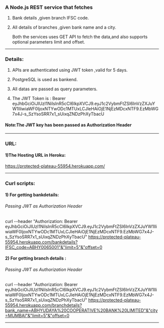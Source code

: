 ### A Node.js REST service that fetches 

1. Bank details ,given branch IFSC code.

2. All details of branches ,given bank name and a city.

   Both the services uses GET API to fetch the data,and also supports optional parameters limit and offset.
----------------------------------------------------------------------------------------------
### Details:

1. APIs are authenticated using JWT token ,valid for 5 days.

2. PostgreSQL is used as bankend. 

3. All datas are passed as query parameters.

4. The JWT Token is : Bearer  eyJhbGciOiJIUzI1NiIsInR5cCI6IkpXVCJ9.eyJ1c2VybmFtZSI6InVzZXJuYW1lIiwiaWF0IjoxNTYwODc1MTUxLCJleHAiOjE1NjEzMDcxNTF9.EzMbWG7x4J-s_SzYsoSRR7x1_sUixqZNDzPhXyTbacU
#### Note:The JWT key has been passed as Authorization Header 
------------------------------------------------------------------------------------------------
### URL:

#### 1)The Hosting URL in Heroku:

https://protected-plateau-55954.herokuapp.com/

---------------------------------------------------------------------------------------------------
### Curl scripts:
#### 1) For getting bankdetails:

###### *Passing JWT as Authorization Header*

curl --header "Authorization: Bearer eyJhbGciOiJIUzI1NiIsInR5cCI6IkpXVCJ9.eyJ1c2VybmFtZSI6InVzZXJuYW1lIiwiaWF0IjoxNTYwODc1MTUxLCJleHAiOjE1NjEzMDcxNTF9.EzMbWG7x4J-s_SzYsoSRR7x1_sUixqZNDzPhXyTbacU" https://protected-plateau-55954.herokuapp.com/bankdetails?IFSC_code=ABHY0065001"&"limit=5"&"offset=0



#### 2) For getting branch details : 

###### *Passing JWT as Authorization Header*

curl --header "Authorization: Bearer eyJhbGciOiJIUzI1NiIsInR5cCI6IkpXVCJ9.eyJ1c2VybmFtZSI6InVzZXJuYW1lIiwiaWF0IjoxNTYwODc1MTUxLCJleHAiOjE1NjEzMDcxNTF9.EzMbWG7x4J-s_SzYsoSRR7x1_sUixqZNDzPhXyTbacU" https://protected-plateau-55954.herokuapp.com/branchdetails?bank_name=ABHYUDAYA%20COOPERATIVE%20BANK%20LIMITED"&"city=MUMBAI"&"limit=5"&"offset=0


----------------------------------------------------------------------------------------------------
